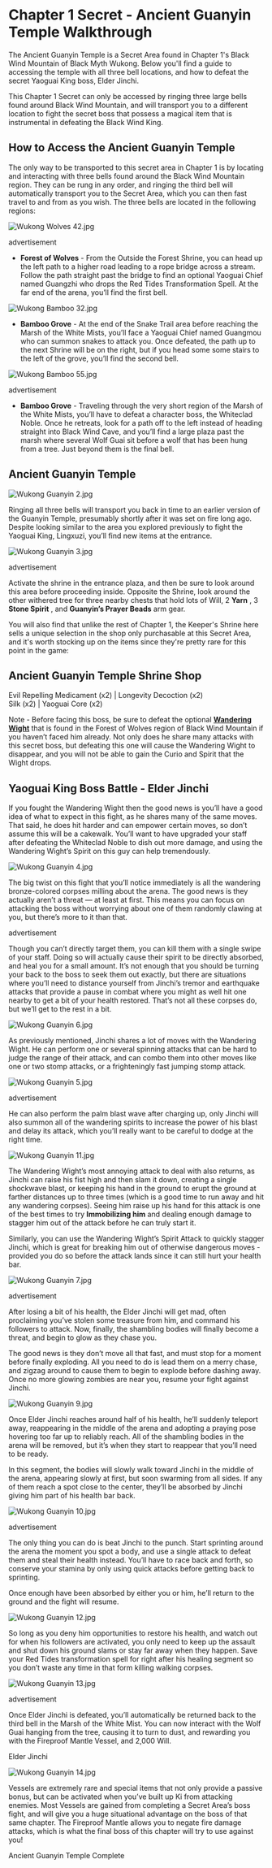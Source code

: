 # Chapter 1 Secret - Ancient Guanyin Temple Walkthrough

The Ancient Guanyin Temple is a Secret Area found in Chapter 1's Black Wind Mountain of Black Myth Wukong. Below you'll find a guide to accessing the temple with all three bell locations, and how to defeat the secret Yaoguai King boss, Elder Jinchi. 

This Chapter 1 Secret can only be accessed by ringing three large bells found around Black Wind Mountain, and will transport you to a different location to fight the secret boss that possess a magical item that is instrumental in defeating the Black Wind King. 

## How to Access the Ancient Guanyin Temple

The only way to be transported to this secret area in Chapter 1 is by locating and interacting with three bells found around the Black Wind Mountain region. They can be rung in any order, and ringing the third bell will automatically transport you to the Secret Area, which you can then fast travel to and from as you wish. The three bells are located in the following regions: 

![Wukong Wolves 42.jpg](https://oyster.ignimgs.com/mediawiki/apis.ign.com/black-myth-wukong/3/3e/Wukong_Wolves_42.jpg)

advertisement

  * **Forest of Wolves** \- From the Outside the Forest Shrine, you can head up the left path to a higher road leading to a rope bridge across a stream. Follow the path straight past the bridge to find an optional Yaoguai Chief named Guangzhi who drops the Red Tides Transformation Spell. At the far end of the arena, you’ll find the first bell.



![Wukong Bamboo 32.jpg](https://oyster.ignimgs.com/mediawiki/apis.ign.com/black-myth-wukong/a/ab/Wukong_Bamboo_32.jpg)

  * **Bamboo Grove** \- At the end of the Snake Trail area before reaching the Marsh of the White Mists, you’ll face a Yaoguai Chief named Guangmou who can summon snakes to attack you. Once defeated, the path up to the next Shrine will be on the right, but if you head some some stairs to the left of the grove, you’ll find the second bell.



![Wukong Bamboo 55.jpg](https://oyster.ignimgs.com/mediawiki/apis.ign.com/black-myth-wukong/7/75/Wukong_Bamboo_55.jpg)

advertisement

  * **Bamboo Grove** \- Traveling through the very short region of the Marsh of the White Mists, you’ll have to defeat a character boss, the Whiteclad Noble. Once he retreats, look for a path off to the left instead of heading straight into Black Wind Cave, and you’ll find a large plaza past the marsh where several Wolf Guai sit before a wolf that has been hung from a tree. Just beyond them is the final bell.



## Ancient Guanyin Temple

![Wukong Guanyin 2.jpg](https://oyster.ignimgs.com/mediawiki/apis.ign.com/black-myth-wukong/5/52/Wukong_Guanyin_2.jpg)

Ringing all three bells will transport you back in time to an earlier version of the Guanyin Temple, presumably shortly after it was set on fire long ago. Despite looking similar to the area you explored previously to fight the Yaoguai King, Lingxuzi, you’ll find new items at the entrance. 

![Wukong Guanyin 3.jpg](https://oyster.ignimgs.com/mediawiki/apis.ign.com/black-myth-wukong/2/2d/Wukong_Guanyin_3.jpg)

advertisement

Activate the shrine in the entrance plaza, and then be sure to look around this area before proceeding inside. Opposite the Shrine, look around the other withered tree for three nearby chests that hold lots of Will, 2 **Yarn** , 3 **Stone Spirit** , and **Guanyin’s Prayer Beads** arm gear. 

You will also find that unlike the rest of Chapter 1, the Keeper's Shrine here sells a unique selection in the shop only purchasable at this Secret Area, and it's worth stocking up on the items since they're pretty rare for this point in the game: 

Ancient Guanyin Temple Shrine Shop   
---  
Evil Repelling Medicament (x2) | Longevity Decoction (x2)   
Silk (x2) | Yaoguai Core (x2)   
  
Note - Before facing this boss, be sure to defeat the optional [**Wandering Wight**](/wikis/black-myth-wukong/Wandering_Wight "Wandering Wight") that is found in the Forest of Wolves region of Black Wind Mountain if you haven’t faced him already. Not only does he share many attacks with this secret boss, but defeating this one will cause the Wandering Wight to disappear, and you will not be able to gain the Curio and Spirit that the Wight drops.

## Yaoguai King Boss Battle - Elder Jinchi

If you fought the Wandering Wight then the good news is you’ll have a good idea of what to expect in this fight, as he shares many of the same moves. That said, he does hit harder and can empower certain moves, so don’t assume this will be a cakewalk. You’ll want to have upgraded your staff after defeating the Whiteclad Noble to dish out more damage, and using the Wandering Wight’s Spirit on this guy can help tremendously. 

![Wukong Guanyin 4.jpg](https://oyster.ignimgs.com/mediawiki/apis.ign.com/black-myth-wukong/1/19/Wukong_Guanyin_4.jpg)

The big twist on this fight that you’ll notice immediately is all the wandering bronze-colored corpses milling about the arena. The good news is they actually aren’t a threat — at least at first. This means you can focus on attacking the boss without worrying about one of them randomly clawing at you, but there’s more to it than that. 

advertisement

Though you can’t directly target them, you can kill them with a single swipe of your staff. Doing so will actually cause their spirit to be directly absorbed, and heal you for a small amount. It’s not enough that you should be turning your back to the boss to seek them out exactly, but there are situations where you’ll need to distance yourself from Jinchi’s tremor and earthquake attacks that provide a pause in combat where you might as well hit one nearby to get a bit of your health restored. That’s not all these corpses do, but we’ll get to the rest in a bit. 

![Wukong Guanyin 6.jpg](https://oyster.ignimgs.com/mediawiki/apis.ign.com/black-myth-wukong/e/e8/Wukong_Guanyin_6.jpg)

As previously mentioned, Jinchi shares a lot of moves with the Wandering Wight. He can perform one or several spinning attacks that can be hard to judge the range of their attack, and can combo them into other moves like one or two stomp attacks, or a frighteningly fast jumping stomp attack. 

![Wukong Guanyin 5.jpg](https://oyster.ignimgs.com/mediawiki/apis.ign.com/black-myth-wukong/2/23/Wukong_Guanyin_5.jpg)

advertisement

He can also perform the palm blast wave after charging up, only Jinchi will also summon all of the wandering spirits to increase the power of his blast and delay its attack, which you’ll really want to be careful to dodge at the right time. 

![Wukong Guanyin 11.jpg](https://oyster.ignimgs.com/mediawiki/apis.ign.com/black-myth-wukong/f/fb/Wukong_Guanyin_11.jpg)

The Wandering Wight’s most annoying attack to deal with also returns, as Jinchi can raise his fist high and then slam it down, creating a single shockwave blast, or keeping his hand in the ground to erupt the ground at farther distances up to three times (which is a good time to run away and hit any wandering corpses). Seeing him raise up his hand for this attack is one of the best times to try **Immobilizing him** and dealing enough damage to stagger him out of the attack before he can truly start it. 

Similarly, you can use the Wandering Wight’s Spirit Attack to quickly stagger Jinchi, which is great for breaking him out of otherwise dangerous moves - provided you do so before the attack lands since it can still hurt your health bar. 

![Wukong Guanyin 7.jpg](https://oyster.ignimgs.com/mediawiki/apis.ign.com/black-myth-wukong/1/17/Wukong_Guanyin_7.jpg)

advertisement

After losing a bit of his health, the Elder Jinchi will get mad, often proclaiming you’ve stolen some treasure from him, and command his followers to attack. Now, finally, the shambling bodies will finally become a threat, and begin to glow as they chase you. 

The good news is they don’t move all that fast, and must stop for a moment before finally exploding. All you need to do is lead them on a merry chase, and zigzag around to cause them to begin to explode before dashing away. Once no more glowing zombies are near you, resume your fight against Jinchi. 

![Wukong Guanyin 9.jpg](https://oyster.ignimgs.com/mediawiki/apis.ign.com/black-myth-wukong/2/2c/Wukong_Guanyin_9.jpg)

Once Elder Jinchi reaches around half of his health, he’ll suddenly teleport away, reappearing in the middle of the arena and adopting a praying pose hovering too far up to reliably reach. All of the shambling bodies in the arena will be removed, but it’s when they start to reappear that you’ll need to be ready. 

In this segment, the bodies will slowly walk toward Jinchi in the middle of the arena, appearing slowly at first, but soon swarming from all sides. If any of them reach a spot close to the center, they’ll be absorbed by Jinchi giving him part of his health bar back. 

![Wukong Guanyin 10.jpg](https://oyster.ignimgs.com/mediawiki/apis.ign.com/black-myth-wukong/4/42/Wukong_Guanyin_10.jpg)

advertisement

The only thing you can do is beat Jinchi to the punch. Start sprinting around the arena the moment you spot a body, and use a single attack to defeat them and steal their health instead. You’ll have to race back and forth, so conserve your stamina by only using quick attacks before getting back to sprinting. 

Once enough have been absorbed by either you or him, he’ll return to the ground and the fight will resume. 

![Wukong Guanyin 12.jpg](https://oyster.ignimgs.com/mediawiki/apis.ign.com/black-myth-wukong/7/77/Wukong_Guanyin_12.jpg)

So long as you deny him opportunities to restore his health, and watch out for when his followers are activated, you only need to keep up the assault and shut down his ground slams or stay far away when they happen. Save your Red Tides transformation spell for right after his healing segment so you don’t waste any time in that form killing walking corpses. 

![Wukong Guanyin 13.jpg](https://oyster.ignimgs.com/mediawiki/apis.ign.com/black-myth-wukong/a/aa/Wukong_Guanyin_13.jpg)

advertisement

Once Elder Jinchi is defeated, you’ll automatically be returned back to the third bell in the Marsh of the White Mist. You can now interact with the Wolf Guai hanging from the tree, causing it to turn to dust, and rewarding you with the Fireproof Mantle Vessel, and 2,000 Will. 

Elder Jinchi

![Wukong Guanyin 14.jpg](https://oyster.ignimgs.com/mediawiki/apis.ign.com/black-myth-wukong/c/c9/Wukong_Guanyin_14.jpg)

Vessels are extremely rare and special items that not only provide a passive bonus, but can be activated when you’ve built up Ki from attacking enemies. Most Vessels are gained from completing a Secret Area’s boss fight, and will give you a huge situational advantage on the boss of that same chapter. The Fireproof Mantle allows you to negate fire damage attacks, which is what the final boss of this chapter will try to use against you! 

Ancient Guanyin Temple Complete